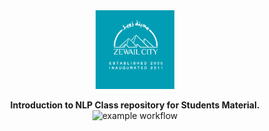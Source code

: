 <div align="center">
<img src="docs/source/_static/images/ZLogo.png" width="25%">

  
  **Introduction to NLP Class repository for Students Material.**
  ![example workflow](https://github.com/github/docs/actions/workflows/main.yml/badge.svg)
</div>
  

